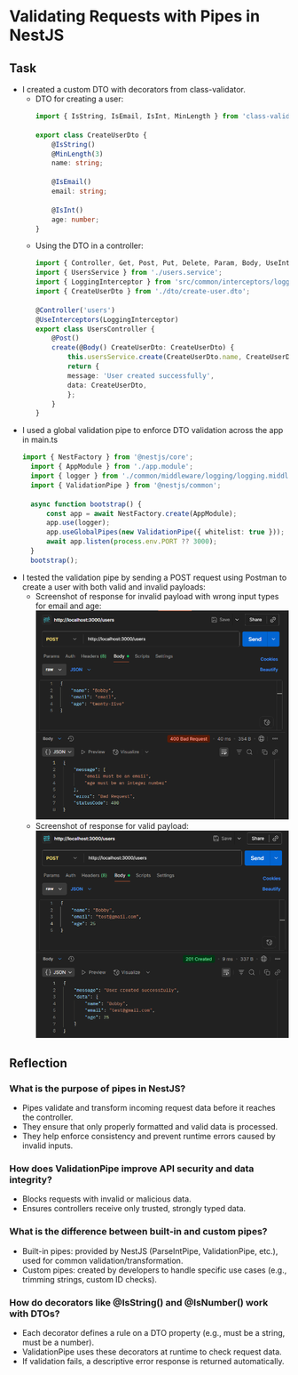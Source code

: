 # Validating Requests with Pipes in NestJS

## Task
- I created a custom DTO with decorators from class-validator.
  - DTO for creating a user:
    ```typescript
    import { IsString, IsEmail, IsInt, MinLength } from 'class-validator';

    export class CreateUserDto {
        @IsString()
        @MinLength(3)
        name: string;

        @IsEmail()
        email: string;

        @IsInt()
        age: number;
    }
    ```
  - Using the DTO in a controller:
    ```typescript
    import { Controller, Get, Post, Put, Delete, Param, Body, UseInterceptors } from '@nestjs/common';
    import { UsersService } from './users.service';
    import { LoggingInterceptor } from 'src/common/interceptors/logging/logging.interceptor';
    import { CreateUserDto } from './dto/create-user.dto';

    @Controller('users')
    @UseInterceptors(LoggingInterceptor)
    export class UsersController {
        @Post()
        create(@Body() CreateUserDto: CreateUserDto) {
            this.usersService.create(CreateUserDto.name, CreateUserDto.email, CreateUserDto.age);
            return {
            message: 'User created successfully',
            data: CreateUserDto,
            };
        }
    }
    ```
- I used a global validation pipe to enforce DTO validation across the app in main.ts
  ```typescript
  import { NestFactory } from '@nestjs/core';
    import { AppModule } from './app.module';
    import { logger } from './common/middleware/logging/logging.middleware';
    import { ValidationPipe } from '@nestjs/common';

    async function bootstrap() {
        const app = await NestFactory.create(AppModule);
        app.use(logger);
        app.useGlobalPipes(new ValidationPipe({ whitelist: true }));
        await app.listen(process.env.PORT ?? 3000);
    }
    bootstrap();
  ```
- I tested the validation pipe by sending a POST request using Postman to create a user with both valid and invalid payloads:
  - Screenshot of response for invalid payload with wrong input types for email and age:
  ![Screenshot of response for invalid payload](images/invalid_payload_evidence.png)
  - Screenshot of response for valid payload:
  ![Screenshot of response for valid payload](images/valid_payload_evidence.png)
  
## Reflection

### What is the purpose of pipes in NestJS?

- Pipes validate and transform incoming request data before it reaches the controller.
- They ensure that only properly formatted and valid data is processed.
- They help enforce consistency and prevent runtime errors caused by invalid inputs.

### How does ValidationPipe improve API security and data integrity?

- Blocks requests with invalid or malicious data.
- Ensures controllers receive only trusted, strongly typed data.

### What is the difference between built-in and custom pipes?

- Built-in pipes: provided by NestJS (ParseIntPipe, ValidationPipe, etc.), used for common validation/transformation.
- Custom pipes: created by developers to handle specific use cases (e.g., trimming strings, custom ID checks).
  
### How do decorators like @IsString() and @IsNumber() work with DTOs?

- Each decorator defines a rule on a DTO property (e.g., must be a string, must be a number).
- ValidationPipe uses these decorators at runtime to check request data.
- If validation fails, a descriptive error response is returned automatically.
